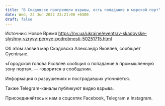 ```yaml
---
title: "В Скадовске прогремели взрывы, есть попадание в морской порт"
date: Wed, 22 Jun 2022 23:21:00 +0300
draft: false
---
```

Источник: Новое Время https://nv.ua/ukraine/events/v-skadovske-slyshny-vzryvy-pervye-podrobnosti-50251715.html


 Об этом заявил мэр Скадовска Александр Яковлев, сообщает Суспільне.

«Городской голова Яковлев сообщил о попадание в промышленную зону порта», — говорится в сообщении.

Информация о разрушениях и пострадавших уточняется.

Также Telegram-каналы публикуют видео взрыва.

Присоединяйтесь к нам в соцсетях Facebook, Telegram и Instagram.
